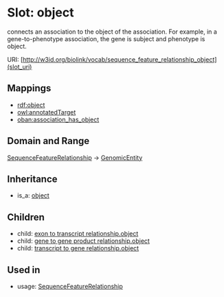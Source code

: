 # Slot: object


connects an association to the object of the association. For example, in a gene-to-phenotype association, the gene is subject and phenotype is object.

URI: [http://w3id.org/biolink/vocab/sequence_feature_relationship_object](slot_uri)
## Mappings

 * [rdf:object](http://purl.obolibrary.org/obo/rdf_object)
 * [owl:annotatedTarget](http://purl.obolibrary.org/obo/owl_annotatedTarget)
 * [oban:association_has_object](http://purl.obolibrary.org/obo/oban_association_has_object)
## Domain and Range

[SequenceFeatureRelationship](SequenceFeatureRelationship.md) -> [GenomicEntity](GenomicEntity.md)
## Inheritance

 *  is_a: [object](object.md)
## Children

 *  child: [exon to transcript relationship.object](exon_to_transcript_relationship_object.md)
 *  child: [gene to gene product relationship.object](gene_to_gene_product_relationship_object.md)
 *  child: [transcript to gene relationship.object](transcript_to_gene_relationship_object.md)
## Used in

 *  usage: [SequenceFeatureRelationship](SequenceFeatureRelationship.md)
